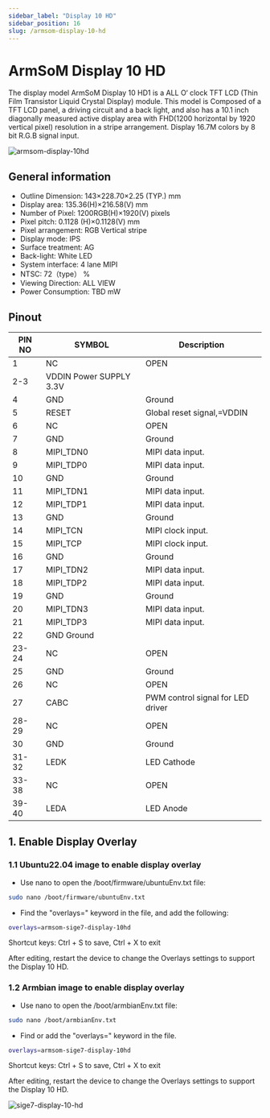 ```yaml
---
sidebar_label: "Display 10 HD"
sidebar_position: 16
slug: /armsom-display-10-hd
---
```

# ArmSoM Display 10 HD


The display model  ArmSoM Display 10 HD1 is a ALL O‘ clock TFT LCD (Thin Film Transistor Liquid Crystal Display) module. This model is Composed of a TFT LCD panel, a driving circuit and a back light, and also has a 10.1 inch diagonally measured active display area with FHD(1200 horizontal by 1920 vertical pixel) resolution in a stripe arrangement. Display 16.7M colors by 8 bit R.G.B signal input.

![armsom-display-10hd](/img/accessories/armsom-display-10hd.png)

## General information 
- Outline Dimension:  143×228.70×2.25 (TYP.) mm 
- Display area:  135.36(H)×216.58(V) mm 
- Number of Pixel:  1200RGB(H)×1920(V) pixels 
- Pixel pitch:  0.1128 (H)×0.1128(V) mm 
- Pixel arrangement:  RGB Vertical stripe 
- Display mode:  IPS 
- Surface treatment:  AG 
- Back-light:  White LED 
- System interface:  4 lane MIPI 
- NTSC:  72（type） % 
- Viewing Direction:  ALL VIEW 
- Power Consumption:  TBD mW


## Pinout
|PIN NO| SYMBOL| Description |
| -------- | ----------- | ----------- |
|1| NC| OPEN 
|2-3| VDDIN Power SUPPLY 3.3V 
|4| GND| Ground 
|5| RESET| Global reset signal,=VDDIN 
|6| NC| OPEN 
|7| GND |Ground 
|8| MIPI_TDN0| MIPI data input. 
|9| MIPI_TDP0| MIPI data input. 
|10| GND| Ground 
|11| MIPI_TDN1| MIPI data input. 
|12| MIPI_TDP1 |MIPI data input. 
|13| GND| Ground 
|14| MIPI_TCN |MIPI clock input. 
|15| MIPI_TCP| MIPI clock input. 
|16| GND| Ground 
|17| MIPI_TDN2| MIPI data input. 
|18| MIPI_TDP2 |MIPI data input. 
|19| GND| Ground 
|20| MIPI_TDN3 |MIPI data input. 
|21| MIPI_TDP3| MIPI data input. 
|22| GND Ground 
|23-24| NC| OPEN 
|25| GND| Ground 
|26| NC| OPEN 
|27| CABC |PWM control signal for LED driver 
|28-29| NC |OPEN 
|30| GND| Ground 
|31-32| LEDK |LED Cathode 
|33-38| NC |OPEN 
|39-40| LEDA |LED Anode

## 1. Enable Display Overlay

### 1.1 Ubuntu22.04 image to enable display overlay

- Use nano to open the /boot/firmware/ubuntuEnv.txt file:

```bash  
sudo nano /boot/firmware/ubuntuEnv.txt
```

- Find the "overlays=" keyword in the file, and add the following:

```bash
overlays=armsom-sige7-display-10hd
```

Shortcut keys: Ctrl + S to save, Ctrl + X to exit  

After editing, restart the device to change the Overlays settings to support the Display 10 HD.

### 1.2 Armbian image to enable display overlay

- Use nano to open the /boot/armbianEnv.txt file:

```bash
sudo nano /boot/armbianEnv.txt
```

- Find or add the "overlays=" keyword in the file.


```bash 
overlays=armsom-sige7-display-10hd
```

Shortcut keys: Ctrl + S to save, Ctrl + X to exit  

After editing, restart the device to change the Overlays settings to support the Display 10 HD. 

![sige7-display-10-hd](/img/general-tutorial/display-10-hd.jpg)